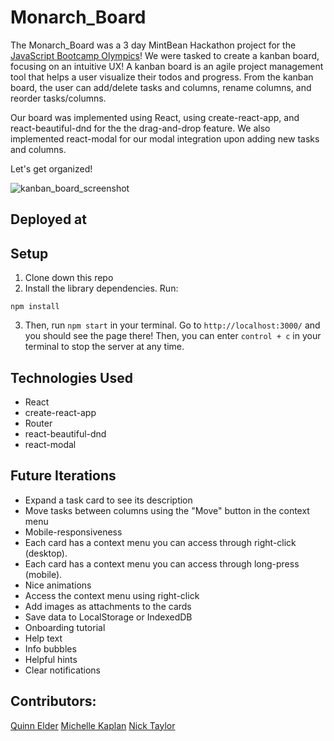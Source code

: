 # Monarch_Board

The Monarch_Board was a 3 day MintBean Hackathon project for the [JavaScript Bootcamp Olympics](https://sites.google.com/mintbean.io/javascriptbootcampolympics/home?authuser=0)! We were tasked to create a kanban board, focusing on an intuitive UX! A kanban board is an agile project management tool that helps a user visualize their todos and progress. From the kanban board, the user can add/delete tasks and columns, rename columns, and reorder tasks/columns.

Our board was implemented using React, using create-react-app, and react-beautiful-dnd for the the drag-and-drop feature. We also implemented react-modal for our modal integration upon adding new tasks and columns. 

Let's get organized!


![kanban_board_screenshot](https://user-images.githubusercontent.com/56200182/91671846-51dcef00-eae7-11ea-8427-a239b80702eb.png)

## Deployed at


## Setup

1. Clone down this repo
2. Install the library dependencies. Run: 
```
npm install
```
3. Then, run `npm start` in your terminal. Go to `http://localhost:3000/` and you should see the page there! Then, you can enter `control + c` in your terminal to stop the server at any time.

## Technologies Used
- React
- create-react-app
- Router
- react-beautiful-dnd
- react-modal

## Future Iterations
- Expand a task card to see its description
- Move tasks between columns using the "Move" button in the context menu
- Mobile-responsiveness
- Each card has a context menu you can access through right-click (desktop).
- Each card has a context menu you can access through long-press (mobile).
- Nice animations
- Access the context menu using right-click
- Add images as attachments to the cards
- Save data to LocalStorage or IndexedDB
- Onboarding tutorial
- Help text
- Info bubbles
- Helpful hints
- Clear notifications

## Contributors:

[Quinn Elder](https://github.com/QuinnrElder)
[Michelle Kaplan](https://github.com/MichelleKaplan7)
[Nick Taylor](https://github.com/nickstaylor)
